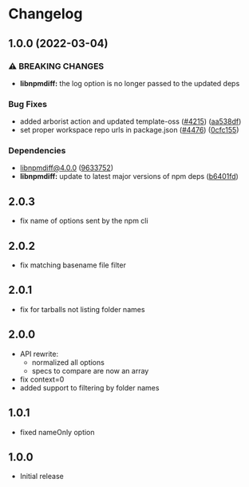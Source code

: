 # Changelog

## 1.0.0 (2022-03-04)


### ⚠ BREAKING CHANGES

* **libnpmdiff:** the log option is no longer passed to the updated deps

### Bug Fixes

* added arborist action and updated template-oss ([#4215](https://www.github.com/forking-repos/cli/issues/4215)) ([aa538df](https://www.github.com/forking-repos/cli/commit/aa538df4c19f46d2e24e2635d1214176c662fcea))
* set proper workspace repo urls in package.json ([#4476](https://www.github.com/forking-repos/cli/issues/4476)) ([0cfc155](https://www.github.com/forking-repos/cli/commit/0cfc155db5f11ce23419e440111d99a63bf39754))


### Dependencies

* libnpmdiff@4.0.0 ([9633752](https://www.github.com/forking-repos/cli/commit/9633752cd5c4a0d240adcb24f0ae7e3fafd122ba))
* **libnpmdiff:** update to latest major versions of npm deps ([b6401fd](https://www.github.com/forking-repos/cli/commit/b6401fd1b793be08c4af280111fe9fb53b7b3dd2))

## 2.0.3

- fix name of options sent by the npm cli

## 2.0.2

- fix matching basename file filter

## 2.0.1

- fix for tarballs not listing folder names

## 2.0.0

- API rewrite:
  - normalized all options
  - specs to compare are now an array
- fix context=0
- added support to filtering by folder names

## 1.0.1

- fixed nameOnly option

## 1.0.0

- Initial release

